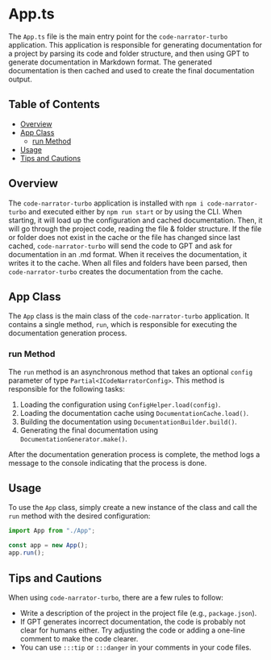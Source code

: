 # App.ts

The `App.ts` file is the main entry point for the `code-narrator-turbo` application. This application is responsible for generating documentation for a project by parsing its code and folder structure, and then using GPT to generate documentation in Markdown format. The generated documentation is then cached and used to create the final documentation output.

## Table of Contents

- [Overview](#overview)
- [App Class](#app-class)
  - [run Method](#run-method)
- [Usage](#usage)
- [Tips and Cautions](#tips-and-cautions)

## Overview

The `code-narrator-turbo` application is installed with `npm i code-narrator-turbo` and executed either by `npm run start` or by using the CLI. When starting, it will load up the configuration and cached documentation. Then, it will go through the project code, reading the file & folder structure. If the file or folder does not exist in the cache or the file has changed since last cached, `code-narrator-turbo` will send the code to GPT and ask for documentation in an .md format. When it receives the documentation, it writes it to the cache. When all files and folders have been parsed, then `code-narrator-turbo` creates the documentation from the cache.

## App Class

The `App` class is the main class of the `code-narrator-turbo` application. It contains a single method, `run`, which is responsible for executing the documentation generation process.

### run Method

The `run` method is an asynchronous method that takes an optional `config` parameter of type `Partial<ICodeNarratorConfig>`. This method is responsible for the following tasks:

1. Loading the configuration using `ConfigHelper.load(config)`.
2. Loading the documentation cache using `DocumentationCache.load()`.
3. Building the documentation using `DocumentationBuilder.build()`.
4. Generating the final documentation using `DocumentationGenerator.make()`.

After the documentation generation process is complete, the method logs a message to the console indicating that the process is done.

## Usage

To use the `App` class, simply create a new instance of the class and call the `run` method with the desired configuration:

```typescript
import App from "./App";

const app = new App();
app.run();
```

## Tips and Cautions

When using `code-narrator-turbo`, there are a few rules to follow:

- Write a description of the project in the project file (e.g., `package.json`).
- If GPT generates incorrect documentation, the code is probably not clear for humans either. Try adjusting the code or adding a one-line comment to make the code clearer.
- You can use `:::tip` or `:::danger` in your comments in your code files.